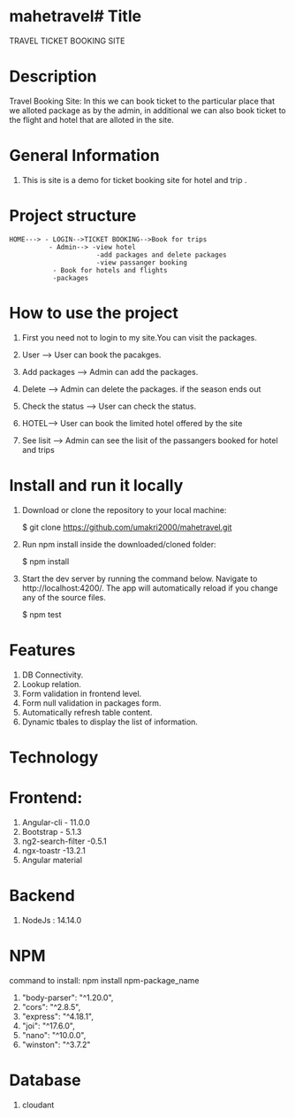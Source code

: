 # mahetravel# Title

TRAVEL TICKET BOOKING SITE

# Description

Travel Booking Site:
 In this we can book ticket to the particular place that we alloted package as 
  by the admin, in additional we can also book ticket to the flight and hotel that are alloted in the site.

# General Information

1.  This is site is a demo for ticket booking site for hotel and trip .


# Project structure

    HOME---> - LOGIN-->TICKET BOOKING-->Book for trips
              - Admin--> -view hotel
                          -add packages and delete packages
                          -view passanger booking
               - Book for hotels and flights
               -packages                 
              

# How to use the project

1.  First you need not to login to my site.You can visit the packages.

2.  User --> User can book the pacakges.

3.  Add packages --> Admin can add the packages.

4.  Delete  -->  Admin can delete the packages. if the season ends out

5.  Check the status --> User can  check the status.

6.  HOTEL--> User can book the limited hotel offered by the site

7. See lisit --> Admin can see the lisit of the passangers booked for hotel and trips

# Install and run it locally

1.  Download or clone the repository to your local machine:

    $ git clone https://github.com/umakri2000/mahetravel.git

2.  Run npm install inside the downloaded/cloned folder:

    $ npm install

3.  Start the dev server by running the command below. Navigate to http://localhost:4200/.
    The app will automatically reload if you change any of the source files.

    $ npm test

# Features

1. DB Connectivity.
2. Lookup relation.
3. Form validation in frontend level.
4. Form null validation in packages form.
5. Automatically refresh table content.
6. Dynamic tbales to display the list of information.

# Technology

# Frontend:

1. Angular-cli - 11.0.0
2. Bootstrap - 5.1.3
3. ng2-search-filter -0.5.1
4. ngx-toastr -13.2.1
5. Angular material

# Backend

1. NodeJs : 14.14.0

# NPM

command to install: npm install npm-package_name

1. "body-parser": "^1.20.0",
2. "cors": "^2.8.5",
3. "express": "^4.18.1",
4. "joi": "^17.6.0",
5. "nano": "^10.0.0",
6. "winston": "^3.7.2"

# Database

1. cloudant
